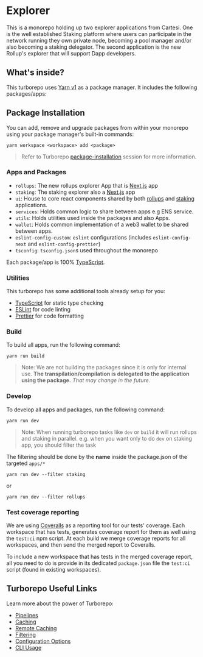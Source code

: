 # Explorer

This is a monorepo holding up two explorer applications from Cartesi. One is the well established Staking platform where users can participate in the network running they own private node, becoming a pool manager and/or also becoming a staking delegator. The second application is the new Rollup's explorer that will support Dapp developers.

## What's inside?

This turborepo uses [Yarn v1](https://classic.yarnpkg.com/) as a package manager. It includes the following packages/apps:

## Package Installation

You can add, remove and upgrade packages from within your monorepo using your package manager's built-in commands:

`yarn workspace <workspace> add <package>`

> Refer to Turborepo [package-installation](https://turbo.build/repo/docs/handbook/package-installation) session for more information.

### Apps and Packages

-   `rollups`: The new rollups explorer App that is [Next.js](https://nextjs.org/) app
-   `staking`: The staking explorer also a [Next.js](https://nextjs.org/) app
-   `ui`: House to core react components shared by both [rollups](./apps//rollups/) and [staking](./apps//staking/) applications.
-   `services`: Holds common logic to share between apps e.g ENS service.
-   `utils`: Holds utilities used inside the packages and also Apps.
-   `wallet`: Holds common implementation of a web3 wallet to be shared between apps.
-   `eslint-config-custom`: `eslint` configurations (includes `eslint-config-next` and `eslint-config-prettier`)
-   `tsconfig`: `tsconfig.json`s used throughout the monorepo

Each package/app is 100% [TypeScript](https://www.typescriptlang.org/).

### Utilities

This turborepo has some additional tools already setup for you:

-   [TypeScript](https://www.typescriptlang.org/) for static type checking
-   [ESLint](https://eslint.org/) for code linting
-   [Prettier](https://prettier.io) for code formatting

### Build

To build all apps, run the following command:

```
yarn run build
```

> Note: We are not building the packages since it is only for internal use. **The transpilation/compilation is delegated to the application using the package.** _That may change in the future._

### Develop

To develop all apps and packages, run the following command:

```
yarn run dev
```

> Note: When running turborepo tasks like `dev` or `build` it will run rollups and staking in parallel. e.g. when you want only to do `dev` on staking app, you should filter the task

The filtering should be done by the **name** inside the package.json of the targeted `apps/*`

```
yarn run dev --filter staking
```

or

```
yarn run dev --filter rollups
```

### Test coverage reporting
We are using [Coveralls](https://coveralls.io/) as a reporting tool for our tests' coverage. Each workspace that has tests, generates coverage report for them as well using the `test:ci` npm script. At each build we merge coverage reports for all workspaces, and then send the merged report to Coveralls.

To include a new workspace that has tests in the merged coverage report, all you need to do is provide in its dedicated `package.json` file the `test:ci` script (found in existing workspaces).

## Turborepo Useful Links

Learn more about the power of Turborepo:

-   [Pipelines](https://turbo.build/repo/docs/core-concepts/monorepos/running-tasks)
-   [Caching](https://turbo.build/repo/docs/core-concepts/caching)
-   [Remote Caching](https://turbo.build/repo/docs/core-concepts/remote-caching)
-   [Filtering](https://turbo.build/repo/docs/core-concepts/monorepos/filtering)
-   [Configuration Options](https://turbo.build/repo/docs/reference/configuration)
-   [CLI Usage](https://turbo.build/repo/docs/reference/command-line-reference)

